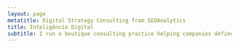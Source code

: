 ```yaml
---
layout: page
metatitle: Digital Strategy Consulting from SEOAnalytics
title: Inteligência Digital
subtitle: I run a boutique consulting practice helping companies define and build digital marketing capabilities.
---
```



